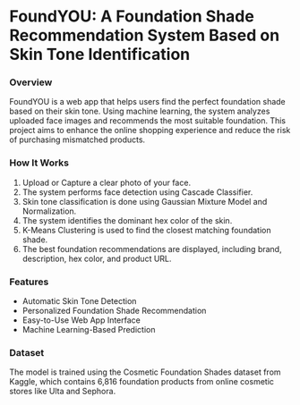 # **FoundYOU: A Foundation Shade Recommendation System Based on Skin Tone Identification**

### **Overview**
FoundYOU is a web app that helps users find the perfect foundation shade based on their skin tone. Using machine learning, the system analyzes uploaded face images and recommends the most suitable foundation. This project aims to enhance the online shopping experience and reduce the risk of purchasing mismatched products.

### **How It Works**
1. Upload or Capture a clear photo of your face.
2. The system performs face detection using Cascade Classifier.
3. Skin tone classification is done using Gaussian Mixture Model and Normalization.
4. The system identifies the dominant hex color of the skin.
5. K-Means Clustering is used to find the closest matching foundation shade.
6. The best foundation recommendations are displayed, including brand, description, hex color, and product URL.

### **Features**
- Automatic Skin Tone Detection
- Personalized Foundation Shade Recommendation
- Easy-to-Use Web App Interface
- Machine Learning-Based Prediction

### **Dataset**
The model is trained using the Cosmetic Foundation Shades dataset from Kaggle, which contains 6,816 foundation products from online cosmetic stores like Ulta and Sephora.
